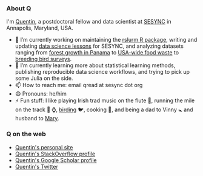 ### About Q

I'm [Quentin](http://quentinread.com), a postdoctoral fellow and data scientist at [SESYNC](https://sesync.org) in Annapolis, Maryland, USA.

- 🔭 I’m currently working on maintaining the [rslurm R package](https://cyberhelp.sesync.org/rslurm), writing and updating [data science lessons](https://cyberhelp.sesync.org/lesson) for SESYNC, and analyzing datasets ranging from [forest growth in Panama](https://github.com/qdread/forestscalingworkflow) to [USA-wide food waste](https://github.com/qdread/halvingfoodwaste) to [breeding bird surveys](https://github.com/qdread/nasabio).
- 🌱 I’m currently learning more about statistical learning methods, publishing reproducible data science workflows, and trying to pick up some Julia on the side.
- 📫 How to reach me: email qread at sesync dot org
- 😄 Pronouns: he/him
- ⚡ Fun stuff: I like playing Irish trad music on the flute :musical_score:, running the mile on the track :runner: :watch:, [birding](https://ebird.org/profile/MjY4MzU5/US) :bird:, cooking :egg:, and being a dad to Vinny :baby_symbol: and husband to [Mary](https://github.com/maryglover).

### Q on the web

- [Quentin's personal site](http://quentinread.com)
- [Quentin's StackOverflow profile](https://www.stackoverflow.com/users/2854608/qdread)
- [Quentin's Google Scholar profile](https://scholar.google.com/citations?user=nW17_vcAAAAJ&hl=en)
- [Quentin's Twitter](https://twitter.com/QuentinDRead)

<!--
**qdread/qdread** is a ✨ _special_ ✨ repository because its `README.md` (this file) appears on your GitHub profile.

Here are some ideas to get you started:


- 💬 Ask me about ...
- 👯 I’m looking to collaborate on ...
- 🤔 I’m looking for help with ...


-->
